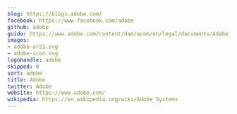 ```yaml
---
blog: https://blogs.adobe.com/
facebook: https://www.facebook.com/adobe
github: adobe
guide: https://www.adobe.com/content/dam/acom/en/legal/documents/Adobe_Trademark_Guidelines_11012014.pdf
images:
- adobe-ar21.svg
- adobe-icon.svg
logohandle: adobe
skipped: 0
sort: adobe
title: Adobe
twitter: Adobe
website: https://www.adobe.com/
wikipedia: https://en.wikipedia.org/wiki/Adobe_Systems
---
```

